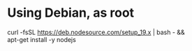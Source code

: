 
# Using Debian, as root
curl -fsSL https://deb.nodesource.com/setup_19.x | bash - &&\
apt-get install -y nodejs
